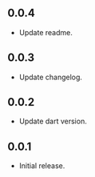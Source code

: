 ## 0.0.4
* Update readme.
## 0.0.3
* Update changelog.
## 0.0.2
* Update dart version.
## 0.0.1
* Initial release.

